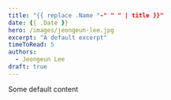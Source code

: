 ```yaml
---
title: "{{ replace .Name "-" " " | title }}"
date: {{ .Date }}
hero: /images/jeongeun-lee.jpg
excerpt: "A default excerpt"
timeToRead: 5
authors:
  - Jeongeun Lee
draft: true
---
```


Some default content

